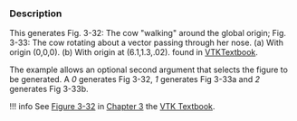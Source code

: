 ### Description

This generates Fig. 3-32: The cow "walking" around the global origin; Fig. 3-33: The cow rotating about a vector passing through her nose. (a) With origin (0,0,0). (b) With origin at (6.1,1.3,.02). found in [VTKTextbook](https://www.kitware.com/products/books/VTKTextbook.pdf).

The example allows an optional second argument that selects the figure to be generated. A *0* generates Fig 3-32, *1* generates Fig 3-33a and *2* generates Fig 3-33b.

!!! info
    See [Figure 3-32](/VTKBook/03Chapter3/#Figure%203-32) in [Chapter 3](/VTKBook/03Chapter3) the [VTK Textbook](/VTKBook/01Chapter1).
